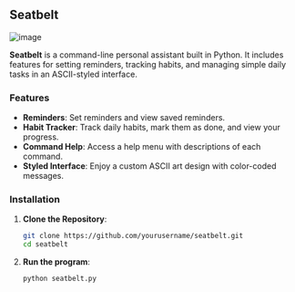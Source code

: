 ## Seatbelt

![image](https://github.com/user-attachments/assets/b970253a-8078-4341-a6d8-32cdebfba0ff)



**Seatbelt** is a command-line personal assistant built in Python. It includes features for setting reminders, tracking habits, and managing simple daily tasks in an ASCII-styled interface.

### Features

- **Reminders**: Set reminders and view saved reminders.
- **Habit Tracker**: Track daily habits, mark them as done, and view your progress.
- **Command Help**: Access a help menu with descriptions of each command.
- **Styled Interface**: Enjoy a custom ASCII art design with color-coded messages.

### Installation

1. **Clone the Repository**:
   ```bash
   git clone https://github.com/yourusername/seatbelt.git
   cd seatbelt

2. **Run the program**:
   ```bash
   python seatbelt.py

